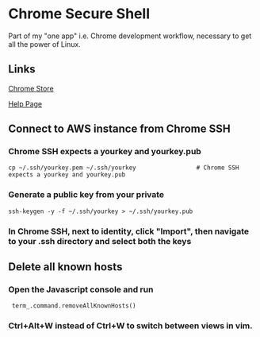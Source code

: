 # Chrome Secure Shell

Part of my "one app" i.e. Chrome development workflow, necessary to get all the power of Linux.

## Links
[Chrome Store](https://chrome.google.com/webstore/detail/secure-shell/pnhechapfaindjhompbnflcldabbghjo?hl=en)

[Help Page](https://chromium.googlesource.com/apps/libapps/+/master/nassh/doc/faq.txt)

## Connect to AWS instance from Chrome SSH

### Chrome SSH expects a yourkey and yourkey.pub

    cp ~/.ssh/yourkey.pem ~/.ssh/yourkey                 # Chrome SSH expects a yourkey and yourkey.pub

### Generate a public key from your private

    ssh-keygen -y -f ~/.ssh/yourkey > ~/.ssh/yourkey.pub

### In Chrome SSH, next to identity, click "Import", then navigate to your .ssh directory and select both the keys


## Delete all known hosts

### Open the Javascript console and run

     term_.command.removeAllKnownHosts()

### Ctrl+Alt+W instead of Ctrl+W to switch between views in vim.
